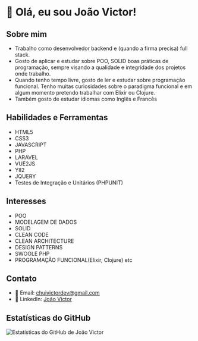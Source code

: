 # 👋 Olá, eu sou João Victor!

## Sobre mim
-  Trabalho como desenvolvedor backend e (quando a firma precisa) full stack.
-  Gosto de aplicar e estudar sobre POO, SOLID boas práticas de programação, sempre visando a qualidade e integridade dos projetos onde trabalho.
-  Quando tenho tempo livre, gosto de ler e estudar sobre programação funcional. Tenho muitas curiosidades sobre o paradigma funcional e em algum momento pretendo trabalhar com Elixir ou Clojure.
-  Também gosto de estudar idiomas como Inglês e Francês

## Habilidades e Ferramentas
-  HTML5
-  CSS3
-  JAVASCRIPT
-  PHP
-  LARAVEL
-  VUE2JS
-  YII2
-  JQUERY
-  Testes de Integração e Unitários (PHPUNIT)

## Interesses
- POO
- MODELAGEM DE DADOS
- SOLID
- CLEAN CODE
- CLEAN ARCHITECTURE
- DESIGN PATTERNS
- SWOOLE PHP
- PROGRAMAÇÃO FUNCIONAL(Elixir, Clojure) etc
   
## Contato
- 📧 Email: chuivictordev@gmail.com
- 🔗 LinkedIn: [João Victor](https://www.linkedin.com/in/chuivictordev-590767135/)

## Estatísticas do GitHub
![Estatísticas do GitHub de João Victor](https://github-readme-stats.vercel.app/api?username=seuusername&show_icons=true&theme=radical)
